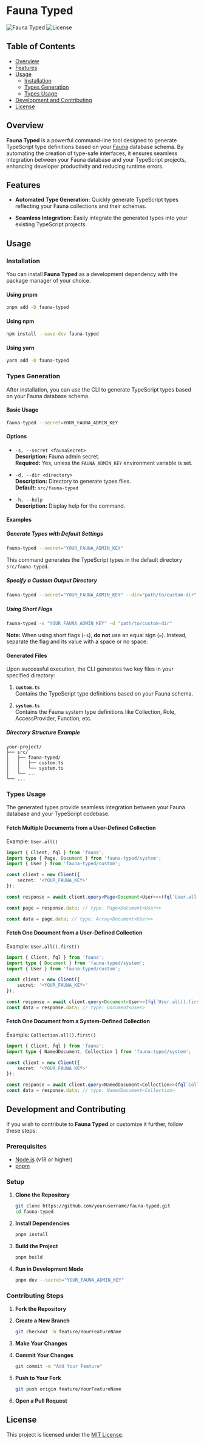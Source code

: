 # Fauna Typed

![Fauna Typed](https://img.shields.io/npm/v/fauna-typed.svg?style=flat-square)
![License](https://img.shields.io/npm/l/fauna-typed.svg?style=flat-square)

## Table of Contents

- [Overview](#overview)
- [Features](#features)
- [Usage](#usage)
  - [Installation](#installation)
  - [Types Generation](#types-generation)
  - [Types Usage](#types-usage)
- [Development and Contributing](#development-and-contributing)
- [License](#license)

## Overview

**Fauna Typed** is a powerful command-line tool designed to generate TypeScript type definitions based on your [Fauna](https://fauna.com/) database schema. By automating the creation of type-safe interfaces, it ensures seamless integration between your Fauna database and your TypeScript projects, enhancing developer productivity and reducing runtime errors.

## Features

- **Automated Type Generation:** Quickly generate TypeScript types reflecting your Fauna collections and their schemas.

- **Seamless Integration:** Easily integrate the generated types into your existing TypeScript projects.

## Usage

### Installation

You can install **Fauna Typed** as a development dependency with the package manager of your choice.

#### Using pnpm

```bash
pnpm add -D fauna-typed
```

#### Using npm

```bash
npm install --save-dev fauna-typed
```

#### Using yarn

```bash
yarn add -D fauna-typed
```

### Types Generation

After installation, you can use the CLI to generate TypeScript types based on your Fauna database schema.

#### Basic Usage

```bash
fauna-typed --secret=YOUR_FAUNA_ADMIN_KEY
```

#### Options

- `-s, --secret <faunaSecret>`\
  **Description:** Fauna admin secret.\
  **Required:** Yes, unless the `FAUNA_ADMIN_KEY` environment variable is set.

- `-d, --dir <directory>`\
  **Description:** Directory to generate types files.\
  **Default:** `src/fauna-typed`

- `-h, --help`\
  **Description:** Display help for the command.

#### Examples

##### Generate Types with Default Settings

```bash
fauna-typed --secret="YOUR_FAUNA_ADMIN_KEY"
```

This command generates the TypeScript types in the default directory `src/fauna-typed`.

##### Specify a Custom Output Directory

```bash
fauna-typed --secret="YOUR_FAUNA_ADMIN_KEY" --dir="path/to/custom-dir"
```

##### Using Short Flags

```bash
fauna-typed -s "YOUR_FAUNA_ADMIN_KEY" -d "path/to/custom-dir"
```

**Note:** When using short flags (`-s`), **do not** use an equal sign (`=`). Instead, separate the flag and its value with a space or no space.

#### Generated Files

Upon successful execution, the CLI generates two key files in your specified directory:

1. **`custom.ts`**\
   Contains the TypeScript type definitions based on your Fauna schema.

2. **`system.ts`**\
   Contains the Fauna system type definitions like Collection, Role, AccessProvider, Function, etc.

##### Directory Structure Example

```
your-project/
├── src/
│   ├── fauna-typed/
│   │   ├── custom.ts
│   │   └── system.ts
│   └── ...
└── ...
```

### Types Usage

The generated types provide seamless integration between your Fauna database and your TypeScript codebase.

#### Fetch Multiple Documents from a User-Defined Collection

Example: `User.all()`

```typescript
import { Client, fql } from 'fauna';
import type { Page, Document } from 'fauna-typed/system';
import { User } from 'fauna-typed/custom';

const client = new Client({
	secret: '<YOUR_FAUNA_KEY>'
});

const response = await client.query<Page<Document<User>>>(fql`User.all()`); // Returned type: QuerySuccess<Page<Document<User>>>

const page = response.data; // type: Page<Document<User>>

const data = page.data; // type: Array<Document<User>>
```

#### Fetch One Document from a User-Defined Collection

Example: `User.all().first()`

```typescript
import { Client, fql } from 'fauna';
import type { Document } from 'fauna-typed/system';
import { User } from 'fauna-typed/custom';

const client = new Client({
	secret: '<YOUR_FAUNA_KEY>'
});

const response = await client.query<Document<User>>(fql`User.all().first()`); // Returned type: QuerySuccess<Document<User>>
const data = response.data; // type: Document<User>
```

#### Fetch One Document from a System-Defined Collection

Example: `Collection.all().first()`

```typescript
import { Client, fql } from 'fauna';
import type { NamedDocument, Collection } from 'fauna-typed/system';

const client = new Client({
	secret: '<YOUR_FAUNA_KEY>'
});

const response = await client.query<NamedDocument<Collection>>(fql`Collection.all().first()`); // Returned type: QuerySuccess<NamedDocument<Collection>>
const data = response.data; // type: NamedDocument<Collection>
```

## Development and Contributing

If you wish to contribute to **Fauna Typed** or customize it further, follow these steps:

### Prerequisites

- [Node.js](https://nodejs.org/en/) (v18 or higher)
- [pnpm](https://pnpm.io/)&#x20;

### Setup

1. **Clone the Repository**

   ```bash
   git clone https://github.com/yourusername/fauna-typed.git
   cd fauna-typed
   ```

2. **Install Dependencies**

   ```bash
   pnpm install
   ```

3. **Build the Project**

   ```bash
   pnpm build
   ```

4. **Run in Development Mode**

   ```bash
   pnpm dev --secret="YOUR_FAUNA_ADMIN_KEY"
   ```

### Contributing Steps

1. **Fork the Repository**

2. **Create a New Branch**

   ```bash
   git checkout -b feature/YourFeatureName
   ```

3. **Make Your Changes**

4. **Commit Your Changes**

   ```bash
   git commit -m "Add Your Feature"
   ```

5. **Push to Your Fork**

   ```bash
   git push origin feature/YourFeatureName
   ```

6. **Open a Pull Request**

## License

This project is licensed under the [MIT License](LICENSE).

